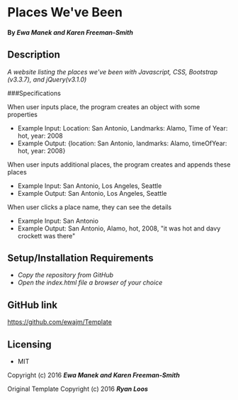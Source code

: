 # Places We've Been

#### By _Ewa Manek and Karen Freeman-Smith_

## Description

_A website listing the places we've been with Javascript, CSS, Bootstrap (v3.3.7), and jQuery(v3.1.0)_

###Specifications

When user inputs place, the program creates an object with some properties
* Example Input: Location: San Antonio, Landmarks: Alamo, Time of Year: hot, year: 2008
* Example Output: {location: San Antonio, landmarks: Alamo, timeOfYear: hot, year: 2008}

When user inputs additional places, the program creates and appends these places
* Example Input: San Antonio, Los Angeles, Seattle
* Example Output: San Antonio, Los Angeles, Seattle

When user clicks a place name, they can see the details
* Example Input: San Antonio
* Example Output: San Antonio, Alamo, hot, 2008, "it was hot and davy crockett was there"

## Setup/Installation Requirements

* _Copy the repository from GitHub_
* _Open the index.html file a browser of your choice_

## GitHub link

https://github.com/ewajm/Template

## Licensing

* MIT

Copyright (c) 2016 **_Ewa Manek and Karen Freeman-Smith_**

Original Template Copyright (c) 2016 **_Ryan Loos_**

